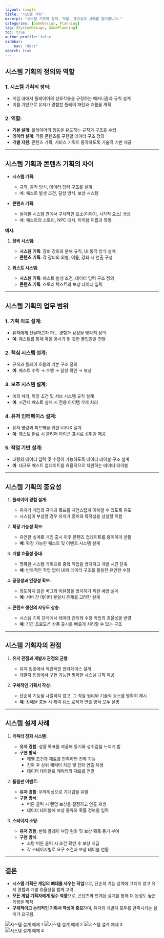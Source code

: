 ```yaml
---
layout: single
title: "시스템 기획"
excerpt: "시스템 기획의 정의, 역할, 중요성과 사례를 알아봅니다."
categories: [GameDesign, Planning]
tag: [SystemDesign, GamePlanning]
toc: true
author_profile: false
sidebar:
    nav: "docs"
search: true
---
```


## **시스템 기획의 정의와 역할**

### 1. **시스템 기획의 정의**:
- 게임 내에서 플레이어의 상호작용을 규정하는 메커니즘과 규칙 설계
- 이를 기반으로 유저가 경험할 플레이 패턴과 흐름을 계획

### 2. **역할**:
- **기본 설계**: 플레이어의 행동을 유도하는 규칙과 구조를 수립
- **데이터 설계**: 각종 콘텐츠를 구현할 데이터 구조 정의
- **개발 지원**: 콘텐츠 기획, 서비스 기획이 동작하도록 기술적 기반 제공

---

## **시스템 기획과 콘텐츠 기획의 차이**

- **시스템 기획**:
  - 규칙, 동작 방식, 데이터 입력 구조를 설계
  - 예: 퀘스트 발생 조건, 달성 방식, 보상 시스템

- **콘텐츠 기획**:
  - 설계된 시스템 안에서 구체적인 요소(이야기, 시각적 요소) 생성
  - 예: 퀘스트의 스토리, NPC 대사, 아이템 이름과 외형

**예시**:

1. **장비 시스템**:
   - **시스템 기획**: 장비 강화와 분해 규칙, UI 동작 방식 설계
   - **콘텐츠 기획**: 각 장비의 외형, 이름, 강화 시 연출 구성

2. **퀘스트 시스템**:
   - **시스템 기획**: 퀘스트 발생 조건, 데이터 입력 구조 정의
   - **콘텐츠 기획**: 스토리 텍스트와 보상 데이터 입력

---

## **시스템 기획의 업무 범위**

### 1. **기획 의도 설계**:
- 유저에게 전달하고자 하는 경험과 감정을 명확히 정의
- **예**: 퀘스트를 통해 마을 용사가 된 듯한 몰입감을 전달

### 2. **핵심 시스템 설계**:
- 규칙과 플레이 흐름의 기본 구조 정의
- **예**: 퀘스트 수락 → 수행 → 달성 확인 → 보상

### 3. **보조 시스템 설계**:
- 예외 처리, 특정 조건 및 서브 시스템 규칙 설계
- **예**: 시간제 퀘스트 실패 시 전용 아이템 삭제 처리

### 4. **유저 인터페이스 설계**:
- 유저 명령과 피드백을 위한 UI/UX 설계
- **예**: 퀘스트 완료 시 클리어 아이콘 표시로 성취감 제공

### 5. **작업 기반 설계**:
- 대량의 데이터 입력 및 수정이 가능하도록 데이터 테이블 구조 설계
- **예**: 대규모 퀘스트 업데이트를 효율적으로 지원하는 데이터 테이블

---

## **시스템 기획의 중요성**

1. **플레이어 경험 설계**:
   - 유저가 게임의 규칙과 목표를 자연스럽게 이해할 수 있도록 유도
   - 시스템이 부실할 경우 유저가 흥미와 목적성을 상실할 위험

2. **확장 가능성 확보**:
   - 유연한 설계로 게임 출시 이후 콘텐츠 업데이트를 용이하게 만듦
   - **예**: 확장 가능한 퀘스트 및 이벤트 시스템 설계

3. **개발 효율성 증대**:
   - 명확한 시스템 기획으로 중복 작업을 방지하고 개발 시간 단축
   - **예**: 반복적인 작업 없이 UI와 데이터 구조를 활용한 유연한 수정

4. **공정성과 안정성 확보**:
   - 의도하지 않은 버그와 어뷰징을 방지하기 위한 예방 설계
   - **예**: 서버 간 데이터 불일치 문제를 고려한 설계

5. **콘텐츠 생산의 자유도 상승**:
   - 시스템 기획 단계에서 데이터 관리와 수정 작업의 효율성을 반영
   - **예**: 긴급 프로모션 상품 출시를 빠르게 처리할 수 있는 구조

---

## **시스템 기획자의 관점**

1. **유저 관점과 개발자 관점의 균형**:
   - 유저 입장에서 직관적인 인터페이스 설계
   - 개발자 입장에서 구현 가능한 명확한 시스템 규칙 제공

2. **구체적인 기획서 작성**:
   - 단순히 기능을 나열하지 않고, 그 작동 원리와 기술적 요소를 명확히 제시
   - **예**: 장애물 충돌 시 체력 감소 로직과 연출 방식 모두 설명

---

## **시스템 설계 사례**

1. **캐릭터 진화 시스템**:
   - **유저 경험**: 성장 목표를 제공해 동기와 성취감을 느끼게 함
   - **구현 방식**:
     - 레벨 조건과 재료를 만족하면 진화 가능
     - 진화 후 상위 캐릭터 지급 및 진화 연출 재생
     - 데이터 테이블로 캐릭터와 재료를 연결

2. **돌림판 이벤트**:
   - **유저 경험**: 무작위성으로 기대감을 유발
   - **구현 방식**:
     - 버튼 클릭 시 랜덤 보상을 결정하고 연출 재생
     - 데이터 테이블에 보상 종류와 확률 정보를 입력

3. **스테이지 소탕**:
   - **유저 경험**: 반복 플레이 부담 완화 및 보상 획득 동기 부여
   - **구현 방식**:
     - 소탕 버튼 클릭 시 조건 확인 후 보상 지급
     - 각 스테이지별로 요구 조건과 보상 테이블 연동

---

## **결론**

- **시스템 기획은 게임의 뼈대를 세우는 작업**으로, 단순히 기능 설계에 그치지 않고 유저 경험과 개발 효율성을 함께 고려.
- **모든 게임 기획자에게 필수 역량**으로, 콘텐츠와 연계된 설계를 통해 더 완성도 높은 게임을 제작.
- **구체적이고 논리적인 기획서 작성이 중요**하며, 유저와 개발자 모두를 만족시키는 설계가 요구됨.

![시스템 설계 예제 1](/images/2025-GameDesign/System-design0.png)
![시스템 설계 예제 2](/images/2025-GameDesign/System-design1.png)
![시스템 설계 예제 3](/images/2025-GameDesign/System-design2.png)
![시스템 설계 예제 4](/images/2025-GameDesign/System-design3.png)



